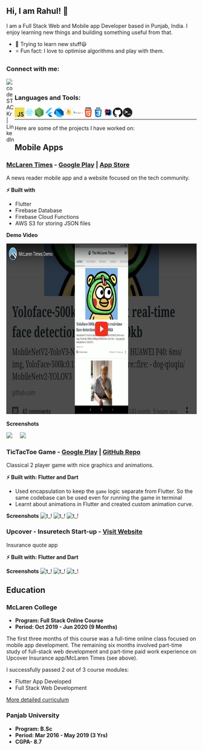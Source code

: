## Hi, I am Rahul! 👋
I am a Full Stack Web and Mobile app Developer based in Punjab, India. I enjoy learning new things and building something useful from that.

- 🌱 Trying to learn new stuff😃
- ⭐ Fun fact: I love to optimise algorithms and play with them.

### Connect with me:
[<img align="left" alt="codeSTACKr | LinkedIn" width="22px" src="https://cdn.jsdelivr.net/npm/simple-icons@v3/icons/linkedin.svg" />][linkedin]
<br />



### Languages and Tools:

<img align="left" alt="JavaScript" width="26px" src="https://raw.githubusercontent.com/github/explore/80688e429a7d4ef2fca1e82350fe8e3517d3494d/topics/javascript/javascript.png"/>
<img align="left" alt="React" width="26px" src="https://raw.githubusercontent.com/github/explore/80688e429a7d4ef2fca1e82350fe8e3517d3494d/topics/react/react.png" />
<img align="left" alt="Node.js" width="26px" src="https://raw.githubusercontent.com/github/explore/80688e429a7d4ef2fca1e82350fe8e3517d3494d/topics/nodejs/nodejs.png" />
<img align="left" alt="Flutter" width="26px" src="https://github.com/thunder775/change_to_thunder775/blob/master/images/flutter.png?raw=true" />
<img align="left" alt="Dart" width="26px" src="https://github.com/thunder775/change_to_thunder775/blob/master/images/dart.png?raw=true" />
<img align="left" alt="Firebase" width="26px" src="https://github.com/thunder775/change_to_thunder775/blob/master/images/firebase-1.jpg?raw=true" />
<img align="left" alt="MongoDB" width="26px" src="https://raw.githubusercontent.com/github/explore/80688e429a7d4ef2fca1e82350fe8e3517d3494d/topics/mongodb/mongodb.png" />
<img align="left" alt="HTML5" width="26px" src="https://raw.githubusercontent.com/github/explore/80688e429a7d4ef2fca1e82350fe8e3517d3494d/topics/html/html.png" />
<img align="left" alt="CSS3" width="26px" src="https://raw.githubusercontent.com/github/explore/80688e429a7d4ef2fca1e82350fe8e3517d3494d/topics/css/css.png" />
<img align="left" alt="intelliJ" width="26px" src="https://github.com/thunder775/change_to_thunder775/blob/master/images/intellij.jpg?raw=true" />
<img align="left" alt="GitHub" width="26px" src="https://raw.githubusercontent.com/github/explore/78df643247d429f6cc873026c0622819ad797942/topics/github/github.png" />
<img align="left" alt="Terminal" width="26px" src="https://raw.githubusercontent.com/github/explore/80688e429a7d4ef2fca1e82350fe8e3517d3494d/topics/terminal/terminal.png" />

<br />

---
Here are some of the projects I have worked on:
## Mobile Apps
### [McLaren Times](http://mclarentimes.com/) - [Google Play](https://play.google.com/store/apps/details?id=com.mclarencollege.mclarentimesapp) | [App Store](https://apps.apple.com/us/app/id1499247126)
A news reader mobile app and a website focused on the tech community.

**⚡️ Built with**
- Flutter 
- Firebase Database
- Firebase Cloud Functions
- AWS S3 for storing JSON files

**Demo Video**

[<img src="https://raw.githubusercontent.com/McLarenCollege/McLarenCollege/master/screenshots/mclarentimes_demo_thumbnail.png" height="450" />](https://www.youtube.com/watch?v=zSSm7cfpzCY)

**Screenshots**

<img src="https://mclarentimes.com/images/topSection_compressed.png" height="450" /><img src="https://mclarentimes.com/images/suggestion_compressed.png" height="450" style="padding-left:20px"/>


### TicTacToe Game - [Google Play]() | [GitHub Repo](https://github.com/thunder775/tic_tac_toe_refactoring_starter)
Classical 2 player game with nice graphics and animations.

**⚡️ Built with: Flutter and Dart**
- Used encapsulation to keep the `game` logic separate from Flutter. So the same codebase can be used even for running the 
game in terminal
- Learnt about animations in Flutter and created custom animation curve.

**Screenshots**
<img alt="t_!" width="200px" src="https://github.com/thunder775/Portfolio/blob/master/src/assets/t_1.PNG?raw=true" />
<img alt="t_!" width="200px" src="https://github.com/thunder775/Portfolio/blob/master/src/assets/t_2.PNG?raw=true" />
<img alt="t_!" width="200px" src="https://github.com/thunder775/Portfolio/blob/master/src/assets/t_3.PNG?raw=true" />

### Upcover - Insuretech Start-up - [Visit Website](https://upcover.com.au/)
Insurance quote app

**⚡️ Built with: Flutter and Dart**

**Screenshots**
<img alt="t_!" width="200px" src="https://github.com/thunder775/Portfolio/blob/master/src/assets/uc1.PNG?raw=true" />
<img alt="t_!" width="200px" src="https://github.com/thunder775/Portfolio/blob/master/src/assets/uc2.PNG?raw=true" />
<img alt="t_!" width="200px" src="https://github.com/thunder775/Portfolio/blob/master/src/assets/uc3.PNG?raw=true" />


## Education
###  McLaren College
- **Program: Full Stack Online Course**
- **Period: Oct 2019 - Jun 2020 (9 Months)**

The first three months of this course was a full-time online class focused on mobile app development. The remaining six months involved part-time study of full-stack web development and part-time paid work experience on Upcover Insurance app/McLaren Times (see above).

I successfully passed 2 out of 3 course modules:
- Flutter App Developed
- Full Stack Web Development

[More detailed curriculum](https://mclarencollege.in/course-curriculum.html)

###  Panjab University
- **Program: B.Sc**
- **Period: Mar 2016 - May 2019 (3 Yrs)**
- **CGPA- 8.7**




[linkedin]: https://www.linkedin.com/in/rahul-masih-014a78160/

